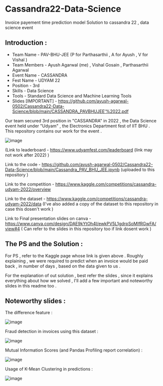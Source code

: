 # Cassandra22-Data-Science
Invoice payement time prediction model 
Solution to cassandra 22 , data science event 

## Introduction :

* Team Name - PAV-BHU-JEE (P for Parthasarthii , A for Ayush , V for Vishal ) 
* Team Members - Ayush Agarwal (me) , Vishal Gosain , Parthasarthii Agarwal 
* Event Name - CASSANDRA 
* Fest Name - UDYAM 22
* Position - 3rd 
* Skills - Data Science 
* Tools - Standard Data Science and Machine Learning Tools 
* Slides [IMPORTANT] - https://github.com/ayush-agarwal-0502/Cassandra22-Data-Science/blob/main/CASSANDRA_PAVBHUJEE'%2022.pdf

Our team secured 3rd position in "CASSANDRA" in 2022 , the Data Science event held under "Udyam" , the Electronics Department fest of IIT BHU . This repository contains our work for the event .

![image](https://user-images.githubusercontent.com/86561124/163710235-92d35162-01be-4ae1-a44f-8fc7e3d902fc.png)

(Link to leaderboard - https://www.udyamfest.com/leaderboard (link may not work after 2022) )

Link to the code - https://github.com/ayush-agarwal-0502/Cassandra22-Data-Science/blob/main/Cassandra_PAV_BHU_JEE.ipynb (uploaded to this repository )

Link to the competition - https://www.kaggle.com/competitions/cassandra-udyam-2022/overview

Link to the dataset - https://www.kaggle.com/competitions/cassandra-udyam-2022/data (I've also added a copy of the dataset to this repository in case this dosen't work )

Link to Final presentation slides on canva - https://www.canva.com/design/DAE9kYtOh4I/ewkPV5L1gdrpSoMIfRGwFA/view#4 ( Can refer to the slides in this repository too if link dosent work ) 

## The PS and the Solution :

For PS , refer to the Kaggle page whose link is given above . Roughly explaining , we were required to predict when an invoice would be paid back , in number of days , based on the data given to us .

For the explanation of out solution , best refer the slides , since it explains everything about how we solved , I'll add a few important and noteworthy slides in this readme too .

## Noteworthy slides :

The difference feature : 

![image](https://user-images.githubusercontent.com/86561124/163711648-c6367f06-1571-4bf5-bb6c-8773f9062c5c.png)

Fraud detection in invoices using this dataset :

![image](https://user-images.githubusercontent.com/86561124/163711703-4c4e7ba2-8dab-4ea3-9e4b-a5472ea8e966.png)

Mutual Information Scores (and Pandas Profiling report correlation) :

![image](https://user-images.githubusercontent.com/86561124/163711741-f46a67d4-dfa0-4889-94b4-19dc4884c22b.png)

Usage of K-Mean Clustering in predictions :

![image](https://user-images.githubusercontent.com/86561124/163711779-c7bde660-0801-468e-89b6-3fe9cd407869.png)

